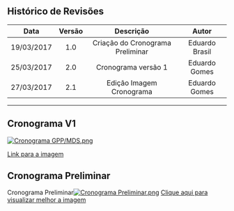 
## Histórico de Revisões

| Data | Versão | Descrição | Autor |
|:----:|:------:|:---------:|:-----:|
|19/03/2017|1.0|Criação do Cronograma Preliminar|Eduardo Brasil|
|25/03/2017|2.0|Cronograma versão 1|Eduardo Gomes|
|27/03/2017|2.1|Edição Imagem Cronograma|Eduardo Gomes|

***

## Cronograma V1

[![Cronograma GPP/MDS.png](https://s28.postimg.org/51u4pkfwd/Cronograma_GPP_MDS.png)](https://postimg.org/image/lcu8lvse1/)

[Link para a imagem](https://s18.postimg.org/7abkexxll/Cronograma_GPP_MDS_1.png)

## Cronograma Preliminar

Cronograma Preliminar[![Cronograma Preliminar.png](https://s9.postimg.org/47718owpr/Cronograma_Preliminar.png)](https://postimg.org/image/o1t2utbx7/)
[Clique aqui para visualizar melhor a imagem](https://s9.postimg.org/47718owpr/Cronograma_Preliminar.png)